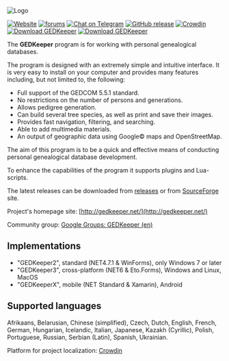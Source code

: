 ![Logo](../master/gk_logo_full.png)


[![Website](https://img.shields.io/badge/www-gedkeeper.net-0099BC.svg?maxAge=3600)](https://gedkeeper.net/)
[![forums](https://img.shields.io/badge/join-the%20forums-yellowgreen.svg)](http://groups.google.com/group/gedkeeper-en)
[![Chat on Telegram](https://img.shields.io/badge/Chat%20on-Telegram-brightgreen.svg)](https://t.me/gedkeeper_chat_en)
[![GitHub release](https://img.shields.io/github/release/Serg-Norseman/GEDKeeper.svg?label=Latest&maxAge=60)](https://github.com/Serg-Norseman/GEDKeeper/releases/latest)
[![Crowdin](https://badges.crowdin.net/gedkeeper/localized.svg)](https://crowdin.com/project/gedkeeper)
[![Download GEDKeeper](https://img.shields.io/sourceforge/dm/gedkeeper.svg)](https://sourceforge.net/projects/gedkeeper/files/latest/download)
[![Download GEDKeeper](https://img.shields.io/github/downloads/Serg-Norseman/GEDKeeper/total)](https://github.com/Serg-Norseman/GEDKeeper/releases)


The **GEDKeeper** program is for working with personal genealogical databases.

The program is designed with an extremely simple and intuitive interface. 
It is very easy to install on your computer and provides many features including,
but not limited to, the following:
* Full support of the GEDCOM 5.5.1 standard.
* No restrictions on the number of persons and generations.
* Allows pedigree generation.
* Can build several tree species, as well as print and save their images.
* Provides fast navigation, filtering, and searching.
* Able to add multimedia materials.
* An output of geographic data using Google© maps and OpenStreetMap.

The aim of this program is to be a quick and effective means of conducting personal 
genealogical database development.

To enhance the capabilities of the program it supports plugins and Lua-scripts.

The latest releases can be downloaded from [releases](https://github.com/serg-norseman/gedkeeper/releases) 
or from [SourceForge](https://sourceforge.net/projects/gedkeeper/) site.

Project's homepage site: [http://gedkeeper.net/](http://gedkeeper.net/)

Community group: [Google Groups: GEDKeeper (en)](https://groups.google.com/g/gedkeeper-en)


## Implementations

- "GEDKeeper2", standard (NET4.7.1 & WinForms), only Windows 7 or later
- "GEDKeeper3", cross-platform (NET6 & Eto.Forms), Windows and Linux, MacOS
- "GEDKeeperX", mobile (NET Standard & Xamarin), Android


## Supported languages

Afrikaans, Belarusian, Chinese (simplified), Czech, Dutch, English, French, German, Hungarian, Icelandic, 
Italian, Japanese, Kazakh (Cyrillic), Polish, Portuguese, Russian, Serbian (Latin), Spanish, Ukrainian.

Platform for project localization: [Crowdin](https://crowdin.com/project/gedkeeper)
